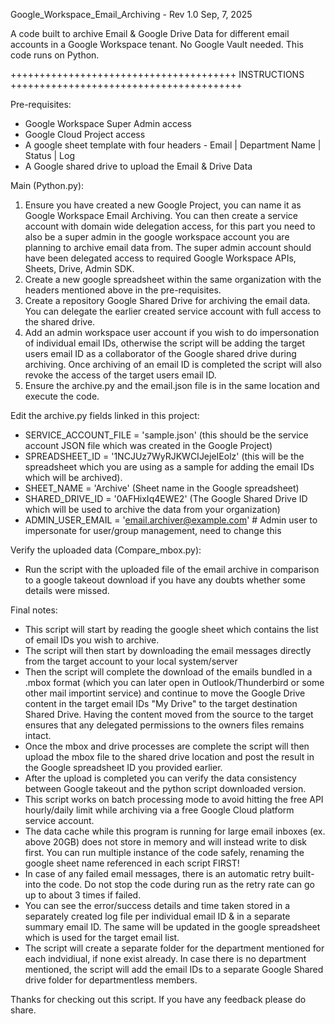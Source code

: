 Google_Workspace_Email_Archiving - Rev 1.0 Sep, 7, 2025

A code built to archive Email & Google Drive Data for different email accounts in a Google Workspace tenant. No Google Vault needed. This code runs on Python.



+++++++++++++++++++++++++++++++++++++++ INSTRUCTIONS ++++++++++++++++++++++++++++++++++++++++

Pre-requisites:

-  Google Workspace Super Admin access 
-  Google Cloud Project access
- A google sheet template with four headers - Email | Department Name | Status | Log
- A Google shared drive to upload the Email & Drive Data

Main (Python.py):

1. Ensure you have created a new Google Project, you can name it as Google Workspace Email Archiving. You can then create a service account with domain wide delegation access, for this part you need to also be a super admin in the google workspace account you are planning to archive email data from. The super admin account should have been delegated access to required Google Workspace APIs, Sheets, Drive, Admin SDK.
2. Create a new google spreadsheet within the same organization with the headers mentioned above in the pre-requisites.
3. Create a repository Google Shared Drive for archiving the email data. You can delegate the earlier created service account with full access to the shared drive.
4. Add an admin workspace user account if you wish to do impersonation of individual email IDs, otherwise the script will be adding the target users email ID as a collaborator of the Google shared drive during archiving. Once archiving of an email ID is completed the script will also revoke the access of the target users email ID.
5. Ensure the archive.py and the email.json file is in the same location and execute the code.

Edit the archive.py fields linked in this project:

- SERVICE_ACCOUNT_FILE = 'sample.json' (this should be the service account JSON file which was created in the Google Project)
- SPREADSHEET_ID = '1NCJUz7WyRJKWCIJejeIEolz'  (this will be the spreadsheet which you are using as a sample for adding the email IDs which will be archived).
- SHEET_NAME = 'Archive' (Sheet name in the Google spreadsheet)
- SHARED_DRIVE_ID = '0AFHixIq4EWE2' (The Google Shared Drive ID which will be used to archive the data from your organization)
- ADMIN_USER_EMAIL = 'email.archiver@example.com' # Admin user to impersonate for user/group management, need to change this


Verify the uploaded data (Compare_mbox.py):

- Run the script with the uploaded file of the email archive in comparison to a google takeout download if you have any doubts whether some details were missed.

Final notes:

- This script will start by reading the google sheet which contains the list of email IDs you wish to archive.
- The script will then start by downloading the email messages directly from the target account to your local system/server
- Then the script will complete the download of the emails bundled in a .mbox format (which you can later open in Outlook/Thunderbird or some other mail importint service) and continue to move the Google Drive content in the target email IDs "My Drive" to the target destination Shared Drive. Having the content moved from the source to the target ensures that any delegated permissions to the owners files remains intact.
- Once the mbox and drive processes are complete the script will then upload the mbox file to the shared drive location and post the result in the Google spreadsheet ID you provided earlier.
- After the upload is completed you can verify the data consistency between Google takeout and the python script downloaded version.
- This script works on batch processing mode to avoid hitting the free API hourly/daily limit while archiving via a free Google Cloud platform service account.
- The data cache while this program is running for large email inboxes (ex. above 20GB) does not store in memory and will instead write to disk first. You can run multiple instance of the code safely, renaming the google sheet name referenced in each script FIRST!
- In case of any failed email messages, there is an automatic retry built-into the code. Do not stop the code during run as the retry rate can go up to about 3 times if failed.
- You can see the error/success details and time taken stored in a separately created log file per individual email ID & in a separate summary email ID. The same will be updated in the google spreadsheet which is used for the target email list.
- The script will create a separate folder for the department mentioned for each indvidiual, if none exist already. In case there is no department mentioned, the script will add the email IDs to a separate Google Shared drive folder for departmentless members.


Thanks for checking out this script. If you have any feedback please do share. 


